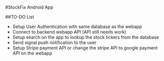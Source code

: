 #StockFix Android App

##TO-DO List
* Setup User Authentication with same database as the webapp
* Connect to backend webapp API (API still needs work)
* Setup search on the app to lookup the stock tickers from the database
* Send signal push notification to the user
* Setup Stripe payment API or change the stripe API to google payment API on the webapp

